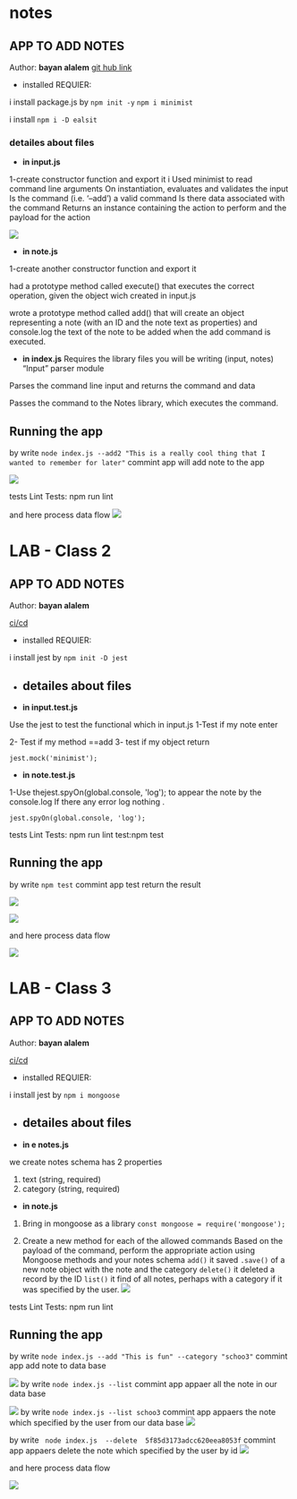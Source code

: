 # notes
## APP TO ADD NOTES

Author: **bayan alalem**
 [git hub link](https://github.com/bayan-97/notes) 


- installed REQUIER:

i install package.js by `npm init -y`
`npm i minimist`


i install `npm i -D ealsit`

### detailes about files 

- **in input.js**

1-create constructor function and export it 
i Used  minimist to read command line arguments
On instantiation, evaluates and validates the input
Is the command (i.e. ‘–add’) a valid command
Is there data associated with the command
Returns an instance containing the action to perform and the payload for the action


![](Capture3.PNG)

- **in note.js**

1-create another constructor function and export it

had  a prototype method called execute() that executes the correct operation, given the object wich created in input.js

wrote  a prototype method called add() that will create an object representing a note (with an ID and the note text as properties) and console.log the text of the note to be added when the add command is executed.
- **in index.js**
Requires the library files you will be writing (input, notes)
 “Input” parser module

Parses the command line input and returns the command and data

Passes the command to the Notes library, which executes the command.


## Running the app

by write `node index.js --add2 "This is a really cool thing that I wanted to remember for later"` commint
app will add note to the app 

![](Capture3.PNG)




tests
Lint Tests: npm run lint

and here process data flow
![](Capture4.PNG)


# LAB - Class 2

##  APP TO ADD NOTES

Author: **bayan alalem**

[ci/cd](https://github.com/bayan-97/notes/actions/runs/302589813)

 
- installed REQUIER:

i install jest  by `npm init -D jest`

- ## detailes about files 

- **in input.test.js**

Use the jest to test the functional which in input.js
1-Test if my note enter

2- Test if my method ==add
3- test if my object return

`jest.mock('minimist');`


- **in note.test.js**

1-Use thejest.spyOn(global.console, 'log');
to appear the note by the console.log
If there any error log  nothing	.

`jest.spyOn(global.console, 'log');`


tests
Lint Tests: npm run lint
test:npm test 

## Running the app

by write `npm test` commint
app test return the result 

![](Capture44.PNG)

![](Capture33.PNG)

and here process data flow


![](Capture.PNG)


# LAB - Class 3

##  APP TO ADD NOTES

Author: **bayan alalem**

[ci/cd]()

 
- installed REQUIER:

i install jest  by `npm i mongoose`

- ## detailes about files 

- **in e notes.js**

 we create notes schema has 2 properties
1. text (string, required)
2. category (string, required)




- **in note.js**


1. Bring in mongoose as a library
`const mongoose = require('mongoose');`


2. Create a new method for each of the allowed commands
  Based on the payload of the command, perform the appropriate action using Mongoose methods and your notes schema
`add()`
it saved `.save()` of a new note object with the note and the category
`delete()`
it deleted a record by the ID
`list()`
it find of all notes, perhaps with a category if it was specified by the user.
![](Capturedatabase.PNG)

tests
Lint Tests: npm run lint


## Running the app

by write `node index.js --add "This is fun" --category "schoo3"` commint
app  add note to data base

![](Capturenosql.PNG)
by write `node index.js --list` commint
app  appaer all the note in our data base

![](Capturelist.PNG)
by write `node index.js --list schoo3` commint
app  appaers the note which specified by the user  from our data base
![](Capturelistwith.PNG)

by write ` node index.js  --delete  5f85d3173adcc620eea8053f` commint
app  appaers delete the note which specified by the user by id
![](Capturedelete.PNG)

and here process data flow



![](Capturedataurl.PNG)



